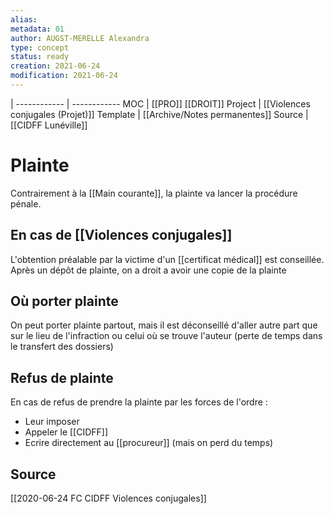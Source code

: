 ```yaml
---
alias:
metadata: 01
author: AUGST-MERELLE Alexandra
type: concept
status: ready
creation: 2021-06-24
modification: 2021-06-24
---
```

 | 
------------ | ------------
MOC | [[PRO]] [[DROIT]]
Project | [[Violences conjugales (Projet)]]
Template | [[Archive/Notes permanentes]]
Source | [[CIDFF Lunéville]]
# Plainte
Contrairement à la [[Main courante]], la plainte va lancer la procédure pénale.

## En cas de [[Violences conjugales]]
L'obtention préalable par la victime d'un [[certificat médical]] est conseillée.
Après un dépôt de plainte, on a droit a avoir une copie de la plainte
## Où porter plainte
On peut porter plainte partout, mais il est déconseillé d'aller autre part que sur le lieu de l'infraction ou celui où se trouve l'auteur (perte de temps dans le transfert des dossiers)
## Refus de plainte
En cas de refus de prendre la plainte par les forces de l'ordre :
  - Leur imposer
  - Appeler le [[CIDFF]]
  - Ecrire directement au [[procureur]] (mais on perd du temps)
## Source
[[2020-06-24 FC CIDFF Violences conjugales]]